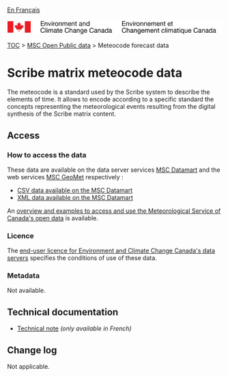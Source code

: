 [En Français](readme_meteocode_fr.md)

![ECCC logo](../../img_eccc-logo.png)

[TOC](../../readme_en.md) > [MSC Open Public data](../readme_en.md) > Meteocode forecast data

# Scribe matrix meteocode data

The meteocode is a standard used by the Scribe system to describe the elements of time.
It allows to encode according to a specific standard the concepts representing the meteorological events resulting from the digital synthesis of the Scribe matrix content.

## Access

### How to access the data

These data are available on the data server services [MSC Datamart](../../msc-datamart/readme_en.md) and the web services [MSC GeoMet](../../msc-geomet/readme_en.md) respectively :

* [CSV data available on the MSC Datamart](readme_meteocode-datamartcsv_en.md) 
* [XML data available on the MSC Datamart](readme_meteocode-datamartxml_en.md) 

An [overview and examples to access and use the Meteorological Service of Canada's open data](../../usage/readme_en.md) is available.

### Licence

The [end-user licence for Environment and Climate Change Canada's data servers](../../licence/readme_en.md) specifies the conditions of use of these data.

### Metadata

Not available.

## Technical documentation

* [Technical note](https://collaboration.cmc.ec.gc.ca/cmc/cmos/public_doc/msc-data/meteocode/Meteocode_fr.pdf) _(only available in French)_

## Change log

Not applicable.
